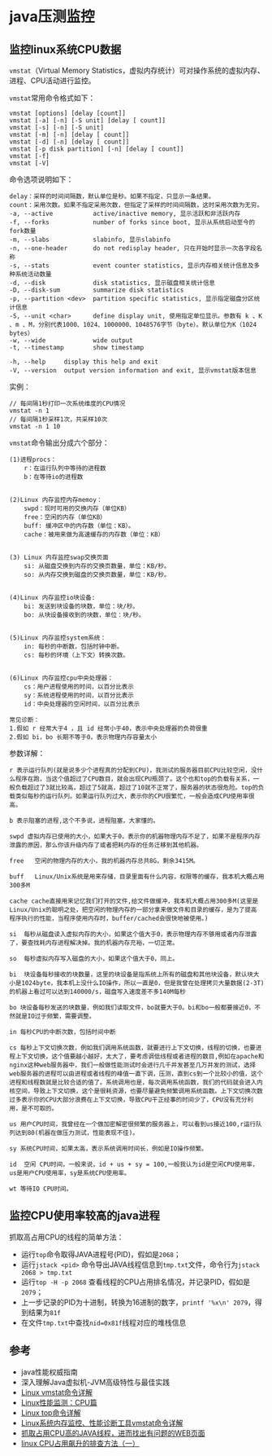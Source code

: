 # java压测监控

## 监控linux系统CPU数据

`vmstat`（Virtual Memory Statistics，虚拟内存统计）可对操作系统的虚拟内存、进程、CPU活动进行监控。

`vmstat`常用命令格式如下：

```
vmstat [options] [delay [count]]
vmstat [-a] [-n] [-S unit] [delay [ count]]
vmstat [-s] [-n] [-S unit]
vmstat [-m] [-n] [delay [ count]]
vmstat [-d] [-n] [delay [ count]]
vmstat [-p disk partition] [-n] [delay [ count]]
vmstat [-f]
vmstat [-V]
```

命令选项说明如下：

```
delay：采样的时间间隔数，默认单位是秒。如果不指定，只显示一条结果。
count：采用次数。如果不指定采用次数，但指定了采样的时间间隔数，这时采用次数为无穷。
-a, --active           active/inactive memory, 显示活跃和非活跃内存
-f, --forks            number of forks since boot, 显示从系统启动至今的fork数量
-m, --slabs            slabinfo, 显示slabinfo
-n, --one-header       do not redisplay header, 只在开始时显示一次各字段名称
-s, --stats            event counter statistics, 显示内存相关统计信息及多种系统活动数量
-d, --disk             disk statistics, 显示磁盘相关统计信息
-D, --disk-sum         summarize disk statistics
-p, --partition <dev>  partition specific statistics, 显示指定磁盘分区统计信息
-S, --unit <char>      define display unit, 使用指定单位显示。参数有 k 、K 、m 、M，分别代表1000、1024、1000000、1048576字节（byte）。默认单位为K（1024 bytes）
-w, --wide             wide output
-t, --timestamp        show timestamp

-h, --help     display this help and exit
-V, --version  output version information and exit, 显示vmstat版本信息
```

实例：

```
// 每间隔1秒打印一次系统维度的CPU情况
vmstat -n 1
// 每间隔1秒采样1次，共采样10次
vmstat -n 1 10
```

`vmstat`命令输出分成六个部分：

```
(1)进程procs： 
    r：在运行队列中等待的进程数
    b：在等待io的进程数
 
 
(2)Linux 内存监控内存memoy： 
    swpd：现时可用的交换内存（单位KB）
    free：空闲的内存（单位KB）
    buff: 缓冲区中的内存数（单位：KB）。
    cache：被用来做为高速缓存的内存数（单位：KB）
 
 
(3) Linux 内存监控swap交换页面 
    si: 从磁盘交换到内存的交换页数量，单位：KB/秒。
    so: 从内存交换到磁盘的交换页数量，单位：KB/秒。
 
 
(4)Linux 内存监控io块设备:
    bi: 发送到块设备的块数，单位：块/秒。
    bo: 从块设备接收到的块数，单位：块/秒。
 
 
(5)Linux 内存监控system系统： 
    in: 每秒的中断数，包括时钟中断。
    cs: 每秒的环境（上下文）转换次数。
 
 
(6)Linux 内存监控cpu中央处理器：
    cs：用户进程使用的时间，以百分比表示
    sy：系统进程使用的时间，以百分比表示
    id：中央处理器的空闲时间，以百分比表示
 
常见诊断：
1.假如 r 经常大于4 ，且 id 经常小于40，表示中央处理器的负荷很重
2.假如 bi，bo 长期不等于0，表示物理内存容量太小
```

参数详解：

```
r 表示运行队列(就是说多少个进程真的分配到CPU)，我测试的服务器目前CPU比较空闲，没什么程序在跑，当这个值超过了CPU数目，就会出现CPU瓶颈了。这个也和top的负载有关系，一般负载超过了3就比较高，超过了5就高，超过了10就不正常了，服务器的状态很危险。top的负载类似每秒的运行队列。如果运行队列过大，表示你的CPU很繁忙，一般会造成CPU使用率很高。

b 表示阻塞的进程,这个不多说，进程阻塞，大家懂的。

swpd 虚拟内存已使用的大小，如果大于0，表示你的机器物理内存不足了，如果不是程序内存泄露的原因，那么你该升级内存了或者把耗内存的任务迁移到其他机器。

free   空闲的物理内存的大小，我的机器内存总共8G，剩余3415M。

buff   Linux/Unix系统是用来存储，目录里面有什么内容，权限等的缓存，我本机大概占用300多M

cache cache直接用来记忆我们打开的文件,给文件做缓冲，我本机大概占用300多M(这里是Linux/Unix的聪明之处，把空闲的物理内存的一部分拿来做文件和目录的缓存，是为了提高 程序执行的性能，当程序使用内存时，buffer/cached会很快地被使用。)

si  每秒从磁盘读入虚拟内存的大小，如果这个值大于0，表示物理内存不够用或者内存泄露了，要查找耗内存进程解决掉。我的机器内存充裕，一切正常。

so  每秒虚拟内存写入磁盘的大小，如果这个值大于0，同上。

bi  块设备每秒接收的块数量，这里的块设备是指系统上所有的磁盘和其他块设备，默认块大小是1024byte，我本机上没什么IO操作，所以一直是0，但是我曾在处理拷贝大量数据(2-3T)的机器上看过可以达到140000/s，磁盘写入速度差不多140M每秒

bo 块设备每秒发送的块数量，例如我们读取文件，bo就要大于0。bi和bo一般都要接近0，不然就是IO过于频繁，需要调整。

in 每秒CPU的中断次数，包括时间中断

cs 每秒上下文切换次数，例如我们调用系统函数，就要进行上下文切换，线程的切换，也要进程上下文切换，这个值要越小越好，太大了，要考虑调低线程或者进程的数目,例如在apache和nginx这种web服务器中，我们一般做性能测试时会进行几千并发甚至几万并发的测试，选择web服务器的进程可以由进程或者线程的峰值一直下调，压测，直到cs到一个比较小的值，这个进程和线程数就是比较合适的值了。系统调用也是，每次调用系统函数，我们的代码就会进入内核空间，导致上下文切换，这个是很耗资源，也要尽量避免频繁调用系统函数。上下文切换次数过多表示你的CPU大部分浪费在上下文切换，导致CPU干正经事的时间少了，CPU没有充分利用，是不可取的。

us 用户CPU时间，我曾经在一个做加密解密很频繁的服务器上，可以看到us接近100,r运行队列达到80(机器在做压力测试，性能表现不佳)。

sy 系统CPU时间，如果太高，表示系统调用时间长，例如是IO操作频繁。

id  空闲 CPU时间，一般来说，id + us + sy = 100,一般我认为id是空闲CPU使用率，us是用户CPU使用率，sy是系统CPU使用率。

wt 等待IO CPU时间。
```

## 监控CPU使用率较高的java进程

抓取高占用CPU的线程的简单方法：

- 运行`top`命令取得JAVA进程号(PID)，假如是`2068`；
- 运行`jstack <pid>` 命令导出JAVA线程信息到`tmp.txt`文件，命令行为`jstack 2068 > tmp.txt`
- 运行`top -H -p 2068` 查看线程的CPU占用排名情况，并记录PID，假如是`2079`；
- 上一步记录的PID为十进制，转换为16进制的数字，`printf '%x\n' 2079`，得到结果为`81f`
- 在文件`tmp.txt`中查找`nid=0x81f`线程对应的堆栈信息

## 参考

- java性能权威指南
- 深入理解Java虚拟机-JVM高级特性与最佳实践
- [Linux vmstat命令详解](https://www.jellythink.com/archives/419)
- [Linux性能监测：CPU篇](https://www.jellythink.com/archives/432)
- [Linux top命令详解](https://www.jellythink.com/archives/421)
- [Linux系统内存监控、性能诊断工具vmstat命令详解](http://zhangge.net/4936.html)
- [抓取占用CPU高的JAVA线程，进而找出有问题的WEB页面](https://zhangge.net/131.html)
- [linux CPU占用飙升的排查方法（一）](https://www.jianshu.com/p/778ffa2ab881)
